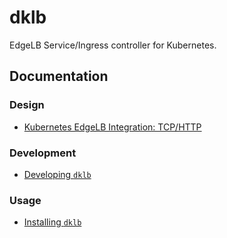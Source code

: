 # dklb

EdgeLB Service/Ingress controller for Kubernetes.

## Documentation

### Design

* [Kubernetes EdgeLB Integration: TCP/HTTP]

### Development

* [Developing `dklb`]

### Usage

* [Installing `dklb`]

[Kubernetes EdgeLB Integration: TCP/HTTP]: https://docs.google.com/document/d/1GJ69z7Akv92Uacek4eBli4gkzTexJovxftJmpHHKHW4/edit?ts=5be31a72#heading=h.9n3t4u3mgssh
[Developing `dklb`]: docs/development/00-developing.md
[Installing `dklb`]: docs/usage/00-installing.md
